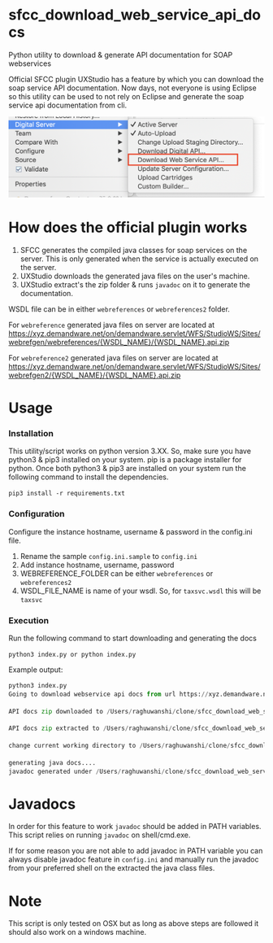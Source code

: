 # sfcc_download_web_service_api_docs
Python utility to download &amp; generate API documentation for SOAP webservices

Official SFCC plugin UXStudio has a feature by which you can download the soap service API documentation. Now days, not everyone is using Eclipse so this utility can be used to not rely on Eclipse and generate the soap service api documentation from cli.

![UXStudio](./images/sfcc_uxstudio_download_webservice_api_docs.png)

# How does the official plugin works

1. SFCC generates the compiled java classes for soap services on the server. This is only generated when the service is actually executed on the server.
2. UXStudio downloads the generated java files on the user's machine.
3. UXStudio extract's the zip folder & runs `javadoc` on it to generate the documentation.

WSDL file can be in either `webreferences` or `webreferences2` folder.

For `webreference` generated java files on server are located at https://xyz.demandware.net/on/demandware.servlet/WFS/StudioWS/Sites/webrefgen/webreferences/{WSDL_NAME}/{WSDL_NAME}.api.zip

For `webreference2` generated java files on server are located at https://xyz.demandware.net/on/demandware.servlet/WFS/StudioWS/Sites/webrefgen2/{WSDL_NAME}/{WSDL_NAME}.api.zip

# Usage

### Installation

This utility/script works on python version 3.XX. So, make sure you have python3 & pip3 installed on your system. pip is a package installer for python. Once both python3 & pip3 are installed on your system run the following command to install the dependencies.

`pip3 install -r requirements.txt`

### Configuration

Configure the instance hostname, username & password in the config.ini file.

1. Rename the sample `config.ini.sample` to `config.ini`
2. Add instance hostname, username, password
3. WEBREFERENCE_FOLDER can be either `webreferences` or `webreferences2`
4. WSDL_FILE_NAME is name of your wsdl. So, for `taxsvc.wsdl` this will be `taxsvc`

### Execution

Run the following command to start downloading and generating the docs

`python3 index.py or python index.py`

Example output:

```python
python3 index.py
Going to download webservice api docs from url https://xyz.demandware.net/on/demandware.servlet/WFS/StudioWS/Sites/webrefgen/webreferences/taxsvc/taxsvc.api.zip

API docs zip downloaded to /Users/raghuwanshi/clone/sfcc_download_web_service_api_docs/taxsvc.zip

API docs zip extracted to /Users/raghuwanshi/clone/sfcc_download_web_service_api_docs/output

change current working directory to /Users/raghuwanshi/clone/sfcc_download_web_service_api_docs/output/webreferences/taxsvc/

generating java docs....
javadoc generated under /Users/raghuwanshi/clone/sfcc_download_web_service_api_docs/output/webreferences/taxsvc/docs
```

# Javadocs

In order for this feature to work `javadoc` should be added in PATH variables. This script relies on running `javadoc` on shell/cmd.exe.

If for some reason you are not able to add javadoc in PATH variable you can always disable javadoc feature in `config.ini` and manually run the javadoc from your preferred shell on the extracted the java class files.

# Note

This script is only tested on OSX but as long as above steps are followed it should also work on a windows machine.
